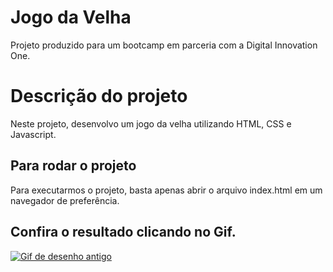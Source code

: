 # Jogo da Velha

Projeto produzido para um bootcamp em parceria com a Digital Innovation One.

# Descrição do projeto

Neste projeto, desenvolvo um jogo da velha utilizando HTML, CSS e Javascript.

## Para rodar o projeto

Para executarmos o projeto, basta apenas abrir o arquivo index.html em um navegador de preferência.

## Confira o resultado clicando no Gif.

<a href="" ><img src="https://thumbs.gfycat.com/SmallVillainousDavidstiger-size_restricted.gif" alt="Gif de desenho antigo"></a>
